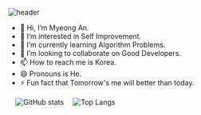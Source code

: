 ![header](https://capsule-render.vercel.app/api?type=waving&color=timeGradient&height=160&section=header&text=Myeong%20An's%20Github&fontSize=60&fontAlignY=30)

- 👋 Hi, I’m Myeong An.
- 👀 I’m interested in Self Improvement.
- 🌱 I’m currently learning Algorithm Problems.
- 💞️ I’m looking to collaborate on Good Developers.
- 📫 How to reach me is Korea.
- 😄 Pronouns is He.
- ⚡ Fun fact that Tomorrow's me will better than today.

　![GitHub stats](https://github-readme-stats.vercel.app/api?username=kiple0489&rank_icon=github&show_icons=false&theme=buefy&card_width=320&line_height=28)
　![Top Langs](https://github-readme-stats.vercel.app/api/top-langs/?username=kiple0489&layout=donut&theme=buefy&card_width=320)

